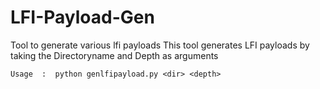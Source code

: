 # LFI-Payload-Gen
Tool to generate various lfi payloads 
This tool generates LFI payloads by taking the Directoryname and Depth as  arguments
    
    Usage  :  python genlfipayload.py <dir> <depth>
